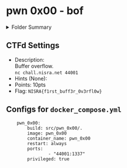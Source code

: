 # pwn 0x00 - bof

<details>
    <summary>Folder Summary</summary>
    <ul>
        <li><code>/exp</code>: Folder contains testing/public files.</li>
        <li><code>/src</code>: Folder contains source files.</li>
        <li><code>Dockerfile</code>: Settings for docker.</li>
    </ul>
</details>

## CTFd Settings

- Description:  
    Buffer overflow.  
    `nc chall.nisra.net 44001`
- Hints (None):
- Points: 10pts
- Flag: `NISRA{f1rst_buff3r_0v3rfl0w}`

## Configs for `docker_compose.yml`

```yaml=
    pwn_0x00:
        build: src/pwn_0x00/.
        image: pwn_0x00
        container_name: pwn_0x00
        restart: always
        ports:
                - "44001:1337"
        privileged: true
```
